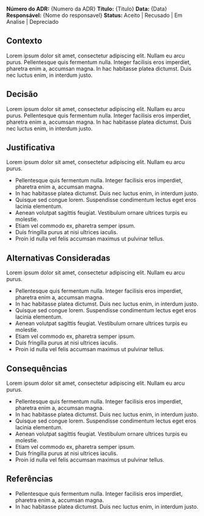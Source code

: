 **Número do ADR:** {Numero da ADR}
**Título:** {Titulo}
**Data:** {Data}
**Responsável:** {Nome do responsavel}
**Status:** Aceito | Recusado | Em Analise | Depreciado

## Contexto
Lorem ipsum dolor sit amet, consectetur adipiscing elit. Nullam eu arcu purus. Pellentesque quis fermentum nulla. Integer facilisis eros imperdiet, pharetra enim a, accumsan magna. In hac habitasse platea dictumst. Duis nec luctus enim, in interdum justo.

## Decisão
Lorem ipsum dolor sit amet, consectetur adipiscing elit. Nullam eu arcu purus. Pellentesque quis fermentum nulla. Integer facilisis eros imperdiet, pharetra enim a, accumsan magna. In hac habitasse platea dictumst. Duis nec luctus enim, in interdum justo. 

## Justificativa
Lorem ipsum dolor sit amet, consectetur adipiscing elit. Nullam eu arcu purus. 

- Pellentesque quis fermentum nulla. Integer facilisis eros imperdiet, pharetra enim a, accumsan magna. 
- In hac habitasse platea dictumst. Duis nec luctus enim, in interdum justo. 
- Quisque sed congue lorem. Suspendisse condimentum lectus eget eros lacinia elementum. 
- Aenean volutpat sagittis feugiat. Vestibulum ornare ultrices turpis eu molestie. 
- Etiam vel commodo ex, pharetra semper ipsum. 
- Duis fringilla purus at nisi ultrices iaculis. 
- Proin id nulla vel felis accumsan maximus ut pulvinar tellus.

## Alternativas Consideradas
Lorem ipsum dolor sit amet, consectetur adipiscing elit. Nullam eu arcu purus. 

- Pellentesque quis fermentum nulla. Integer facilisis eros imperdiet, pharetra enim a, accumsan magna. 
- In hac habitasse platea dictumst. Duis nec luctus enim, in interdum justo. 
- Quisque sed congue lorem. Suspendisse condimentum lectus eget eros lacinia elementum. 
- Aenean volutpat sagittis feugiat. Vestibulum ornare ultrices turpis eu molestie. 
- Etiam vel commodo ex, pharetra semper ipsum. 
- Duis fringilla purus at nisi ultrices iaculis. 
- Proin id nulla vel felis accumsan maximus ut pulvinar tellus.

## Consequências
Lorem ipsum dolor sit amet, consectetur adipiscing elit. Nullam eu arcu purus. 

- Pellentesque quis fermentum nulla. Integer facilisis eros imperdiet, pharetra enim a, accumsan magna. 
- In hac habitasse platea dictumst. Duis nec luctus enim, in interdum justo. 
- Quisque sed congue lorem. Suspendisse condimentum lectus eget eros lacinia elementum. 
- Aenean volutpat sagittis feugiat. Vestibulum ornare ultrices turpis eu molestie. 
- Etiam vel commodo ex, pharetra semper ipsum. 
- Duis fringilla purus at nisi ultrices iaculis. 
- Proin id nulla vel felis accumsan maximus ut pulvinar tellus.

## Referências
- Pellentesque quis fermentum nulla. Integer facilisis eros imperdiet, pharetra enim a, accumsan magna. 
- In hac habitasse platea dictumst. Duis nec luctus enim, in interdum justo.